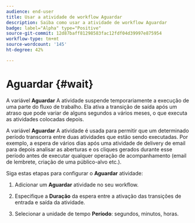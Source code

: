 ```yaml
---
audience: end-user
title: Usar a atividade de workflow Aguardar
description: Saiba como usar a atividade de workflow Aguardar
badge: label="Alpha" type="Positive"
source-git-commit: 12d87baff81298583fac12fdf04d39997e875954
workflow-type: tm+mt
source-wordcount: '145'
ht-degree: 42%

---
```



# Aguardar {#wait}

A variável **Aguardar** A atividade suspende temporariamente a execução de uma parte do fluxo de trabalho. Ela ativa a transição de saída após um atraso que pode variar de alguns segundos a vários meses, o que executa as atividades colocadas depois.

A variável **Aguardar** A atividade é usada para permitir que um determinado período transcorra entre duas atividades que estão sendo executadas. Por exemplo, a espera de vários dias após uma atividade de delivery de email para depois analisar as aberturas e os cliques gerados durante esse período antes de executar qualquer operação de acompanhamento (email de lembrete, criação de uma público-alvo etc.).

Siga estas etapas para configurar o **Aguardar** atividade:

1. Adicionar um **Aguardar** atividade no seu workflow.

1. Especifique a **Duração** da espera entre a ativação das transições de entrada e saída da atividade.

1. Selecionar a unidade de tempo **Período**: segundos, minutos, horas.





